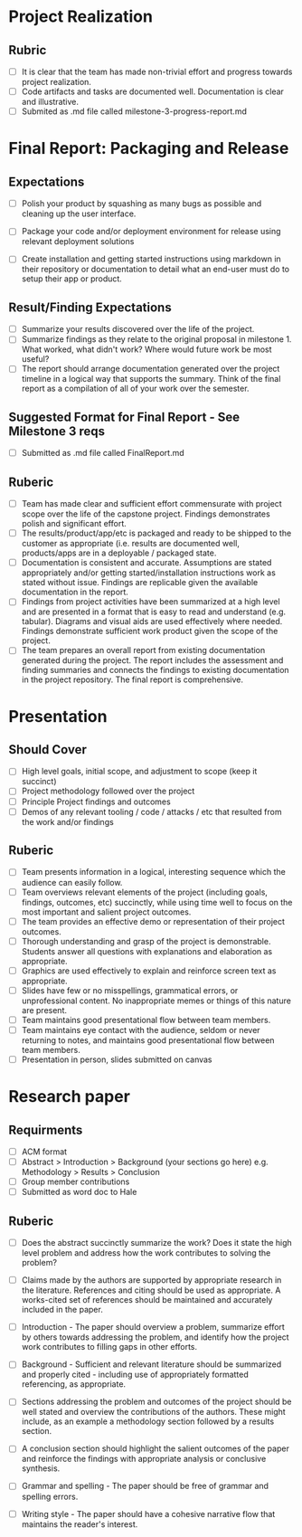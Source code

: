 # Project Realization
## Rubric
 - [ ] It is clear that the team has made non-trivial effort and progress towards project realization.  
 - [ ] Code artifacts and tasks are documented well. Documentation is clear and illustrative.
 - [ ] Submited as .md file called milestone-3-progress-report.md

# Final Report: Packaging and Release
## Expectations
- [ ] Polish your product by squashing as many bugs as possible and cleaning up the user interface.
- [ ] Package your code and/or deployment environment for release using relevant deployment solutions
- [ ] Create installation and getting started instructions using markdown in their repository or documentation to detail what an end-user must do to setup their app or product.


## Result/Finding Expectations
- [ ] Summarize your results discovered over the life of the project.
- [ ] Summarize findings as they relate to the original proposal in milestone 1. What worked, what didn't work? Where would future work be most useful?
- [ ] The report should arrange documentation generated over the project timeline in a logical way that supports the summary. Think of the final report as a compilation of all of your work over the semester.

## Suggested Format for Final Report  -  See Milestone 3 reqs
- [ ] Submitted as .md file called FinalReport.md

## Ruberic
- [ ] Team has made clear and sufficient effort commensurate with project scope over the life of the capstone project. Findings demonstrates polish and significant effort.
- [ ] The results/product/app/etc is packaged and ready to be shipped to the customer as appropriate (i.e. results are documented well, products/apps are in a deployable / packaged state.
- [ ] Documentation is consistent and accurate. Assumptions are stated appropriately and/or getting started/installation instructions work as stated without issue. Findings are replicable given the available documentation in the report.
- [ ] Findings from project activities have been summarized at a high level and are presented in a format that is easy to read and understand (e.g. tabular). Diagrams and visual aids are used effectively where needed. Findings demonstrate sufficient work product given the scope of the project.
- [ ] The team prepares an overall report from existing documentation generated during the project. The report includes the assessment and finding summaries and connects the findings to existing documentation in the project repository. The final report is comprehensive.

# Presentation
## Should Cover
- [ ] High level goals, initial scope, and adjustment to scope (keep it succinct)
- [ ] Project methodology followed over the project
- [ ] Principle Project findings and outcomes
- [ ] Demos of any relevant tooling / code / attacks / etc that resulted from the work and/or findings
## Ruberic
- [ ] Team presents information in a logical, interesting sequence which the audience can easily follow.
- [ ] Team overviews relevant elements of the project (including goals, findings, outcomes, etc) succinctly, while using time well to focus on the most important and salient project outcomes.
- [ ] The team provides an effective demo or representation of their project outcomes.
- [ ] Thorough understanding and grasp of the project is demonstrable. Students answer all questions with explanations and elaboration as appropriate.
- [ ] Graphics are used effectively to explain and reinforce screen text as appropriate.
- [ ] Slides have few or no misspellings, grammatical errors, or unprofessional content. No inappropriate memes or things of this nature are present.
- [ ] Team maintains good presentational flow between team members.
- [ ] Team maintains eye contact with the audience, seldom or never returning to notes, and maintains good presentational flow between team members.
- [ ] Presentation in person, slides submitted on canvas

# Research paper
## Requirments
- [ ] ACM format
- [ ] Abstract > Introduction > Background (your sections go here) e.g. Methodology > Results > Conclusion
- [ ] Group member contributions
- [ ] Submitted as word doc to Hale
## Ruberic
- [ ] Does the abstract succinctly summarize the work? Does it state the high level problem and address how the work contributes to solving the problem?
- [ ] Claims made by the authors are supported by appropriate research in the literature. References and citing should be used as appropriate. A works-cited set of references should be maintained and accurately included in the paper.
- [ ] Introduction - The paper should overview a problem, summarize effort by others towards addressing the problem, and identify how the project work contributes to filling gaps in other efforts.
- [ ] Background - Sufficient and relevant literature should be summarized and properly cited - including use of appropriately formatted referencing, as appropriate.
- [ ] Sections addressing the problem and outcomes of the project should be well stated and overview the contributions of the authors. These might include, as an example a methodology section followed by a results section.
- [ ] A conclusion section should highlight the salient outcomes of the paper and reinforce the findings with appropriate analysis or conclusive synthesis.
- [ ] Grammar and spelling - The paper should be free of grammar and spelling errors.
- [ ] Writing style - The paper should have a cohesive narrative flow that maintains the reader's interest.
      
